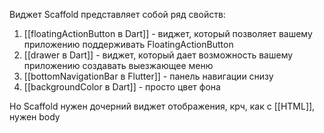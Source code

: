Виджет Scaffold представляет собой ряд свойств:
1. [[floatingActionButton в Dart]] - виджет, который позволяет вашему приложению поддерживать FloatingActionButton
2. [[drawer в Dart]] - виджет, который дает возможность вашему приложению создавать выезжающее меню
3. [[bottomNavigationBar в Flutter]] - панель навигации снизу 
4. [[backgroundColor в Dart]] - просто цвет фона

Но Scaffold нужен дочерний виджет отображения, крч, как с [[HTML]], нужен body